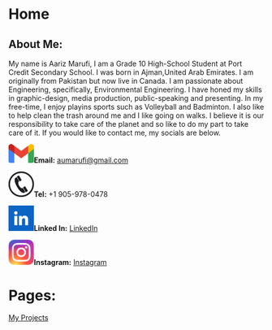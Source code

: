 # Home

## About Me:

My name is Aariz Marufi, I am a Grade 10 High-School Student at Port Credit Secondary School. I was born in Ajman,United Arab Emirates. I am originally from Pakistan but now live in Canada. I am passionate about Engineering, specifically, Environmental Engineering. I have honed my skills in graphic-design, media production, public-speaking and presenting. In my free-time, I enjoy playins sports such as Volleyball and Badminton. I also like to help clean the trash around me and I like going on walks. I believe it is our responsibility to take care of the planet and so like to do my part to take care of it. If you would like to contact me, my socials are below.


<img src="docs/assets/Gmail_Logo" width="50" height="auto">**Email:** aumarufi@gmail.com

<img src="docs/assets/Phone_Logo" width="50" height="auto">**Tel:** +1 905-978-0478

<img src="docs/assets/Linkedin_Logo" width="50" height="auto">**Linked In:** [LinkedIn](www.linkedin.com/in/aariz-marufi-b15420347)

<img src="docs/assets/Instagram_Logo" width="50" height="auto">**Instagram:** [Instagram](https://www.instagram.com/aariz.marufi/)





# Pages:
[My Projects](My_Projects.md)
